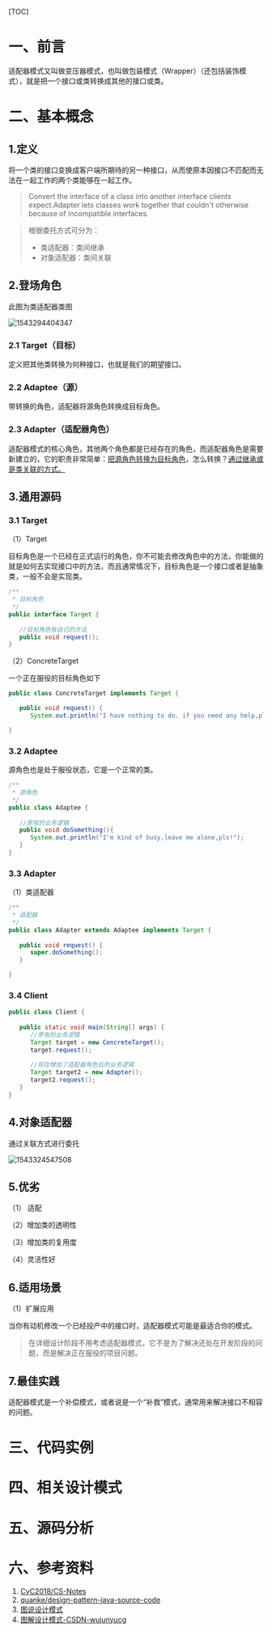 [TOC]





# 一、前言

适配器模式又叫做变压器模式，也叫做包装模式（Wrapper）（还包括装饰模式），就是把一个接口或类转换成其他的接口或类。


# 二、基本概念
## 1.定义
将一个类的接口变换成客户端所期待的另一种接口，从而使原本因接口不匹配而无法在一起工作的两个类能够在一起工作。

> Convert the interface of a class into another interface clients expect.Adapter lets classes work together that couldn't otherwise because of incompatible interfaces.
>



>根据委托方式可分为：
>
>- 类适配器：类间继承
>- 对象适配器：类间关联



## 2.登场角色

此图为类适配器类图

![1543294404347](images/1543294404347.png)





### 2.1 Target（目标）

定义把其他类转换为何种接口，也就是我们的期望接口。



### 2.2 Adaptee（源）

带转换的角色，适配器将源角色转换成目标角色。



### 2.3 Adapter（适配器角色）

适配器模式的核心角色，其他两个角色都是已经存在的角色，而适配器角色是需要新建立的，它的职责非常简单：<u>把源角色转换为目标角色</u>，怎么转换？<u>通过继承或是类关联的方式。</u>



## 3.通用源码

### 3.1 Target

（1）Target

目标角色是一个已经在正式运行的角色，你不可能去修改角色中的方法，你能做的就是如何去实现接口中的方法，而且通常情况下，目标角色是一个接口或者是抽象类，一般不会是实现类。

```java
/**
 * 目标角色
 */
public interface Target {
   
   //目标角色有自己的方法
   public void request();
}
```



（2）ConcreteTarget

一个正在服役的目标角色如下

```java
public class ConcreteTarget implements Target {

   public void request() {
      System.out.println("I have nothing to do. if you need any help,pls call me!"); }

}
```







### 3.2 Adaptee

源角色也是处于服役状态，它是一个正常的类。

```java
/**
 * 源角色
 */
public class Adaptee {
   
   //原有的业务逻辑
   public void doSomething(){
      System.out.println("I'm kind of busy,leave me alone,pls!");
   }
}
```



### 3.3 Adapter

（1）类适配器

```java
/**
 * 适配器
 */
public class Adapter extends Adaptee implements Target {
   
   public void request() {
      super.doSomething();
   }

}
```





### 3.4  Client

```java
public class Client {
   
   public static void main(String[] args) {
      //原有的业务逻辑
      Target target = new ConcreteTarget();
      target.request();
      
      //现在增加了适配器角色后的业务逻辑
      Target target2 = new Adapter();
      target2.request();
   }
}
```



## 4.对象适配器

通过关联方式进行委托


![1543324547508](images/1543324547508.png)







## 5.优劣

（1） 适配

（2）增加类的透明性

（3）增加类的复用度

（4）灵活性好





## 6.适用场景

（1）扩展应用

当你有动机修改一个已经投产中的接口时，适配器模式可能是最适合你的模式。



> 在详细设计阶段不用考虑适配器模式，它不是为了解决还处在开发阶段的问题，而是解决正在服役的项目问题。





## 7.最佳实践

适配器模式是一个补偿模式，或者说是一个“补救”模式，通常用来解决接口不相容的问题。







# 三、代码实例





# 四、相关设计模式





# 五、源码分析





# 六、参考资料
1. [CyC2018/CS-Notes](https://github.com/CyC2018/CS-Notes/blob/master/notes/%E8%AE%BE%E8%AE%A1%E6%A8%A1%E5%BC%8F.md) 
2. [quanke/design-pattern-java-source-code](https://github.com/quanke/design-pattern-java-source-code)
3. [图说设计模式](https://design-patterns.readthedocs.io/zh_CN/latest/)
4. [图解设计模式-CSDN-wujunyucg](https://blog.csdn.net/wujunyucg/article/category/7301352/1)